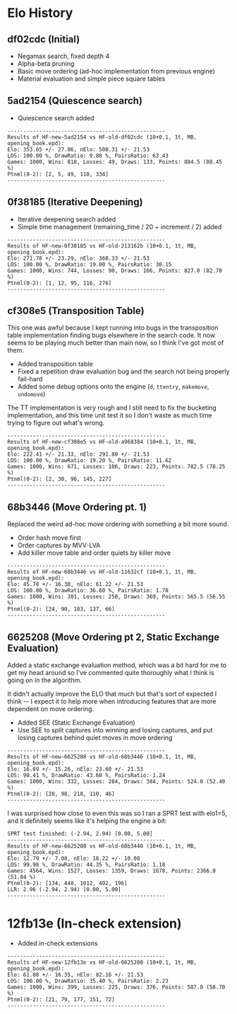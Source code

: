 # Elo History

## df02cdc (Initial)

-   Negamax search, fixed depth 4
-   Alpha-beta pruning
-   Basic move ordering (ad-hoc implementation from previous engine)
-   Material evaluation and simple piece square tables

## 5ad2154 (Quiescence search)

-   Quiescence search added

```
--------------------------------------------------
Results of HF-new-5ad2154 vs HF-old-df02cdc (10+0.1, 1t, MB, opening_book.epd):
Elo: 353.65 +/- 27.86, nElo: 508.31 +/- 21.53
LOS: 100.00 %, DrawRatio: 9.80 %, PairsRatio: 63.43
Games: 1000, Wins: 818, Losses: 49, Draws: 133, Points: 884.5 (88.45 %)
Ptnml(0-2): [2, 5, 49, 110, 334]
--------------------------------------------------
```

## 0f38185 (Iterative Deepening)

-   Iterative deepening search added
-   Simple time management (remaining_time / 20 + increment / 2) added

```
--------------------------------------------------
Results of HF-new-0f38185 vs HF-old-213162b (10+0.1, 1t, MB, opening_book.epd):
Elo: 271.78 +/- 23.29, nElo: 368.33 +/- 21.53
LOS: 100.00 %, DrawRatio: 19.00 %, PairsRatio: 30.15
Games: 1000, Wins: 744, Losses: 90, Draws: 166, Points: 827.0 (82.70 %)
Ptnml(0-2): [1, 12, 95, 116, 276]
--------------------------------------------------
```

## cf308e5 (Transposition Table)

This one was awful because I kept running into bugs in the transposition table
implementation finding bugs elsewhere in the search code. It now seems to be
playing much better than main now, so I think I've got most of them.

-   Added transposition table
-   Fixed a repetition draw evaluation bug and the search not being properly
    fail-hard
-   Added some debug options onto the engine (`d`, `ttentry`, `makemove`,
    `undomove`)

The TT implementation is very rough and I still need to fix the bucketing
implementation, and this time unit test it so I don't waste as much time trying
to figure out what's wrong.

```
--------------------------------------------------
Results of HF-new-cf308e5 vs HF-old-a968384 (10+0.1, 1t, MB, opening_book.epd):
Elo: 222.41 +/- 21.33, nElo: 291.80 +/- 21.53
LOS: 100.00 %, DrawRatio: 19.20 %, PairsRatio: 11.62
Games: 1000, Wins: 671, Losses: 106, Draws: 223, Points: 782.5 (78.25 %)
Ptnml(0-2): [2, 30, 96, 145, 227]
--------------------------------------------------
```

## 68b3446 (Move Ordering pt. 1)

Replaced the weird ad-hoc move ordering with something a bit more sound.

-   Order hash move first
-   Order captures by MVV-LVA
-   Add killer move table and order quiets by killer move

```
--------------------------------------------------
Results of HF-new-68b3446 vs HF-old-11632cf (10+0.1, 1t, MB, opening_book.epd):
Elo: 45.78 +/- 16.30, nElo: 61.22 +/- 21.53
LOS: 100.00 %, DrawRatio: 36.60 %, PairsRatio: 1.78
Games: 1000, Wins: 381, Losses: 250, Draws: 369, Points: 565.5 (56.55 %)
Ptnml(0-2): [24, 90, 183, 137, 66]
--------------------------------------------------
```

## 6625208 (Move Ordering pt 2, Static Exchange Evaluation)

Added a static exchange evaluation method, which was a bit hard for me to get my
head around so I've commented quite thoroughly what I think is going on in the
algorithm.

It didn't actually improve the ELO that much but that's sort of expected I
think -- I expect it to help more when introducing features that are more
dependent on move ordering.

-   Added SEE (Static Exchange Evaluation)
-   Use SEE to split captures into winning and losing captures, and put losing
    captures behind quiet moves in move ordering

```
--------------------------------------------------
Results of HF-new-6625208 vs HF-old-68b3446 (10+0.1, 1t, MB, opening_book.epd):
Elo: 16.69 +/- 15.26, nElo: 23.60 +/- 21.53
LOS: 98.41 %, DrawRatio: 43.60 %, PairsRatio: 1.24
Games: 1000, Wins: 332, Losses: 284, Draws: 384, Points: 524.0 (52.40 %)
Ptnml(0-2): [28, 98, 218, 110, 46]
--------------------------------------------------
```

I was surprised how close to even this was so I ran a SPRT test with elo1=5, and
it definitely seems like it's helping the engine a bit:

```
SPRT test finished: (-2.94, 2.94) [0.00, 5.00]
--------------------------------------------------
Results of HF-new-6625208 vs HF-old-68b3446 (10+0.1, 1t, MB, opening_book.epd):
Elo: 12.79 +/- 7.08, nElo: 18.22 +/- 10.08
LOS: 99.98 %, DrawRatio: 44.35 %, PairsRatio: 1.18
Games: 4564, Wins: 1527, Losses: 1359, Draws: 1678, Points: 2366.0 (51.84 %)
Ptnml(0-2): [134, 448, 1012, 492, 196]
LLR: 2.96 (-2.94, 2.94) [0.00, 5.00]
--------------------------------------------------
```

# 12fb13e (In-check extension)

-   Added in-check extensions

```
--------------------------------------------------
Results of HF-new-12fb13e vs HF-old-6625208 (10+0.1, 1t, MB, opening_book.epd):
Elo: 61.08 +/- 16.35, nElo: 82.16 +/- 21.53
LOS: 100.00 %, DrawRatio: 35.40 %, PairsRatio: 2.23
Games: 1000, Wins: 399, Losses: 225, Draws: 376, Points: 587.0 (58.70 %)
Ptnml(0-2): [21, 79, 177, 151, 72]
--------------------------------------------------
```
